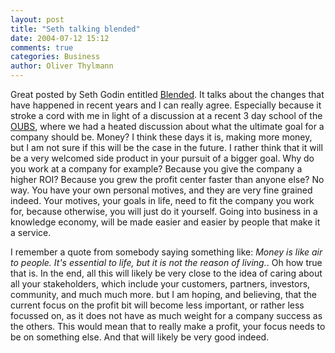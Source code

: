 ```yaml
---
layout: post
title: "Seth talking blended"
date: 2004-07-12 15:12
comments: true
categories: Business
author: Oliver Thylmann
---
```



Great posted by Seth Godin entitled [Blended](http://sethgodin.typepad.com/seths_blog/2004/07/blended.html). It talks about the changes that have happened in recent years and I can really agree. Especially because it stroke a cord with me in light of a discussion at a recent 3 day school of the [OUBS](http://oubs.open.ac.uk/), where we had a heated discussion about what the ultimate goal for a company should be. Money? I think these days it is, making more money, but I am not sure if this will be the case in the future. I rather think that it will be a very welcomed side product in your pursuit of a bigger goal. Why do you work at a company for example? Because you give the company a higher ROI? Because you grew the profit center faster than anyone else? No way. You have your own personal motives, and they are very fine grained indeed. Your motives, your goals in life, need to fit the company you work for, because otherwise, you will just do it yourself. Going into business in a knowledge economy, will be made easier and easier by people that make it a service.

I remember a quote from somebody saying something like: *Money is like air to people. It's essential to life, but it is not the reason of living.*. Oh how true that is. In the end, all this will likely be very close to the idea of caring about all your stakeholders, which include your customers, partners, investors, community, and much much more. but I am hoping, and believing, that the current focus on the profit bit will become less important, or rather less focussed on, as it does not have as much weight for a company success as the others. This would mean that to really make a profit, your focus needs to be on something else. And that will likely be very good indeed.



